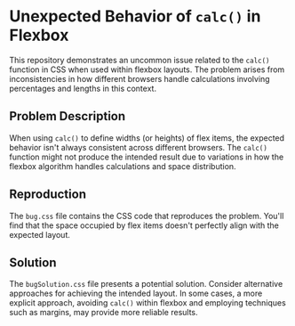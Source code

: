 # Unexpected Behavior of `calc()` in Flexbox

This repository demonstrates an uncommon issue related to the `calc()` function in CSS when used within flexbox layouts. The problem arises from inconsistencies in how different browsers handle calculations involving percentages and lengths in this context.

## Problem Description

When using `calc()` to define widths (or heights) of flex items, the expected behavior isn't always consistent across different browsers. The `calc()` function might not produce the intended result due to variations in how the flexbox algorithm handles calculations and space distribution.

## Reproduction

The `bug.css` file contains the CSS code that reproduces the problem. You'll find that the space occupied by flex items doesn't perfectly align with the expected layout.  

## Solution

The `bugSolution.css` file presents a potential solution. Consider alternative approaches for achieving the intended layout. In some cases, a more explicit approach, avoiding `calc()` within flexbox and employing techniques such as margins, may provide more reliable results.